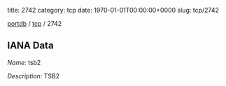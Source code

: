 title: 2742
category: tcp
date: 1970-01-01T00:00:00+0000
slug: tcp/2742

[portdb](/) / [tcp](/category/tcp.html) / 2742


## IANA Data

_Name:_ tsb2

_Description:_ TSB2

